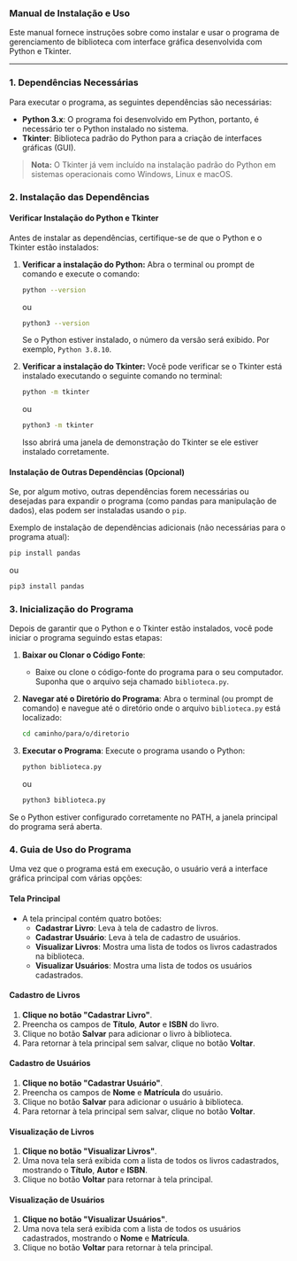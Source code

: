### Manual de Instalação e Uso

Este manual fornece instruções sobre como instalar e usar o programa de gerenciamento de biblioteca com interface gráfica desenvolvida com Python e Tkinter.

---

### 1. **Dependências Necessárias**

Para executar o programa, as seguintes dependências são necessárias:

- **Python 3.x**: O programa foi desenvolvido em Python, portanto, é necessário ter o Python instalado no sistema.
- **Tkinter**: Biblioteca padrão do Python para a criação de interfaces gráficas (GUI).

> **Nota:** O Tkinter já vem incluído na instalação padrão do Python em sistemas operacionais como Windows, Linux e macOS.

### 2. **Instalação das Dependências**

#### Verificar Instalação do Python e Tkinter

Antes de instalar as dependências, certifique-se de que o Python e o Tkinter estão instalados:

1. **Verificar a instalação do Python:**
   Abra o terminal ou prompt de comando e execute o comando:

   ```bash
   python --version
   ```
   
   ou

   ```bash
   python3 --version
   ```

   Se o Python estiver instalado, o número da versão será exibido. Por exemplo, `Python 3.8.10`.

2. **Verificar a instalação do Tkinter:**
   Você pode verificar se o Tkinter está instalado executando o seguinte comando no terminal:

   ```bash
   python -m tkinter
   ```
   
   ou

   ```bash
   python3 -m tkinter
   ```

   Isso abrirá uma janela de demonstração do Tkinter se ele estiver instalado corretamente.

#### Instalação de Outras Dependências (Opcional)

Se, por algum motivo, outras dependências forem necessárias ou desejadas para expandir o programa (como pandas para manipulação de dados), elas podem ser instaladas usando o `pip`.

Exemplo de instalação de dependências adicionais (não necessárias para o programa atual):

```bash
pip install pandas
```

ou

```bash
pip3 install pandas
```

### 3. **Inicialização do Programa**

Depois de garantir que o Python e o Tkinter estão instalados, você pode iniciar o programa seguindo estas etapas:

1. **Baixar ou Clonar o Código Fonte**:
   - Baixe ou clone o código-fonte do programa para o seu computador. Suponha que o arquivo seja chamado `biblioteca.py`.

2. **Navegar até o Diretório do Programa**:
   Abra o terminal (ou prompt de comando) e navegue até o diretório onde o arquivo `biblioteca.py` está localizado:

   ```bash
   cd caminho/para/o/diretorio
   ```

3. **Executar o Programa**:
   Execute o programa usando o Python:

   ```bash
   python biblioteca.py
   ```

   ou

   ```bash
   python3 biblioteca.py
   ```

Se o Python estiver configurado corretamente no PATH, a janela principal do programa será aberta.

### 4. **Guia de Uso do Programa**

Uma vez que o programa está em execução, o usuário verá a interface gráfica principal com várias opções:

#### **Tela Principal**

- A tela principal contém quatro botões:
  - **Cadastrar Livro**: Leva à tela de cadastro de livros.
  - **Cadastrar Usuário**: Leva à tela de cadastro de usuários.
  - **Visualizar Livros**: Mostra uma lista de todos os livros cadastrados na biblioteca.
  - **Visualizar Usuários**: Mostra uma lista de todos os usuários cadastrados.

#### **Cadastro de Livros**

1. **Clique no botão "Cadastrar Livro"**.
2. Preencha os campos de **Título**, **Autor** e **ISBN** do livro.
3. Clique no botão **Salvar** para adicionar o livro à biblioteca.
4. Para retornar à tela principal sem salvar, clique no botão **Voltar**.

#### **Cadastro de Usuários**

1. **Clique no botão "Cadastrar Usuário"**.
2. Preencha os campos de **Nome** e **Matrícula** do usuário.
3. Clique no botão **Salvar** para adicionar o usuário à biblioteca.
4. Para retornar à tela principal sem salvar, clique no botão **Voltar**.

#### **Visualização de Livros**

1. **Clique no botão "Visualizar Livros"**.
2. Uma nova tela será exibida com a lista de todos os livros cadastrados, mostrando o **Título**, **Autor** e **ISBN**.
3. Clique no botão **Voltar** para retornar à tela principal.

#### **Visualização de Usuários**

1. **Clique no botão "Visualizar Usuários"**.
2. Uma nova tela será exibida com a lista de todos os usuários cadastrados, mostrando o **Nome** e **Matrícula**.
3. Clique no botão **Voltar** para retornar à tela principal.
